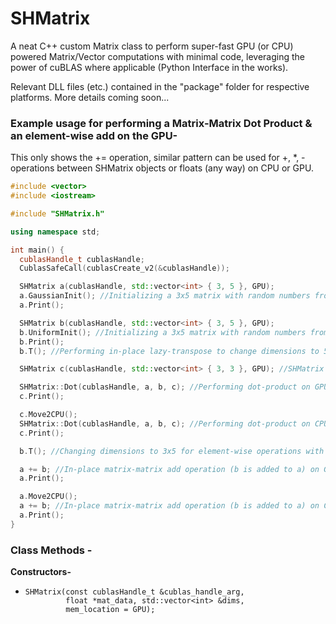 # SHMatrix
A neat C++ custom Matrix class to perform super-fast GPU (or CPU) powered Matrix/Vector computations with minimal code, leveraging the power of cuBLAS where applicable (Python Interface in the works).

Relevant DLL files (etc.) contained in the "package" folder for respective platforms. More details coming soon...

### Example usage for performing a Matrix-Matrix Dot Product & an element-wise add on the GPU- 
This only shows the += operation, similar pattern can be used for +, *, - operations between SHMatrix objects or floats (any way) on CPU or GPU.

```c++
#include <vector>
#include <iostream>

#include "SHMatrix.h"

using namespace std;

int main() {
  cublasHandle_t cublasHandle;
  CublasSafeCall(cublasCreate_v2(&cublasHandle));

  SHMatrix a(cublasHandle, std::vector<int> { 3, 5 }, GPU);
  a.GaussianInit(); //Initializing a 3x5 matrix with random numbers from gaussian distribution.
  a.Print();

  SHMatrix b(cublasHandle, std::vector<int> { 3, 5 }, GPU);
  b.UniformInit(); //Initializing a 3x5 matrix with random numbers from uniform distribution.
  b.Print();
  b.T(); //Performing in-place lazy-transpose to change dimensions to 5x3.

  SHMatrix c(cublasHandle, std::vector<int> { 3, 3 }, GPU); //SHMatrix to store dot-product results.

  SHMatrix::Dot(cublasHandle, a, b, c); //Performing dot-product on GPU.
  c.Print();

  c.Move2CPU();
  SHMatrix::Dot(cublasHandle, a, b, c); //Performing dot-product on CPU.
  c.Print();

  b.T(); //Changing dimensions to 3x5 for element-wise operations with a.

  a += b; //In-place matrix-matrix add operation (b is added to a) on GPU.
  a.Print();

  a.Move2CPU();
  a += b; //In-place matrix-matrix add operation (b is added to a) on CPU.
  a.Print();
}
```

### Class Methods -
__Constructors-__

  * ```
    SHMatrix(const cublasHandle_t &cublas_handle_arg,
             float *mat_data, std::vector<int> &dims,
             mem_location = GPU);
    ```
